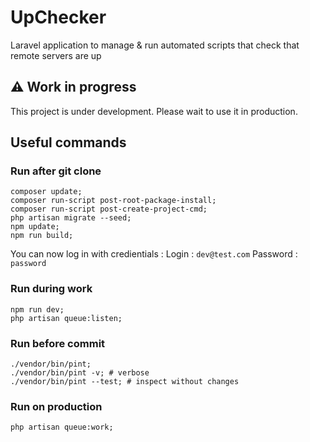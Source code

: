 # UpChecker

Laravel application to manage & run automated scripts that check that remote servers are up 

## :warning: Work in progress

This project is under development. Please wait to use it in production.

## Useful commands

### Run after git clone
```shell 
composer update;
composer run-script post-root-package-install;
composer run-script post-create-project-cmd;
php artisan migrate --seed;
npm update;
npm run build;
```

You can now log in with credientials :
Login : `dev@test.com`
Password : `password`

### Run during work
```shell 
npm run dev;
php artisan queue:listen;
```

### Run before commit
```shell
./vendor/bin/pint;
./vendor/bin/pint -v; # verbose
./vendor/bin/pint --test; # inspect without changes
```

### Run on production
```shell 
php artisan queue:work;
```
